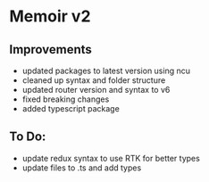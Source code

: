 # Memoir v2

## Improvements

- updated packages to latest version using ncu
- cleaned up syntax and folder structure
- updated router version and syntax to v6
- fixed breaking changes
- added typescript package

## To Do:

- update redux syntax to use RTK for better types
- update files to .ts and add types
